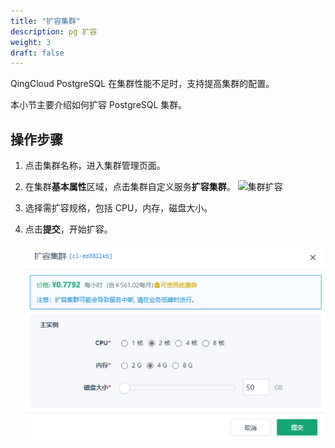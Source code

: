 ```yaml
---
title: "扩容集群"
description: pg 扩容
weight: 3
draft: false
---
```



QingCloud PostgreSQL 在集群性能不足时，支持提高集群的配置。

本小节主要介绍如何扩容 PostgreSQL 集群。

## 操作步骤

  1. 点击集群名称，进入集群管理页面。
  2. 在集群**基本属性**区域，点击集群自定义服务**扩容集群**。
     ![集群扩容](../../_images/pg_cluster_resize.png)

  3. 选择需扩容规格，包括 CPU，内存，磁盘大小。
  4. 点击**提交**，开始扩容。
     
     ![集群扩容](../_images/pg_cluster_resize1.png)
